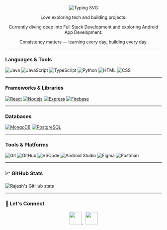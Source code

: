 <p align="center">
  <img src="https://readme-typing-svg.vercel.app?font=Fira+Code&weight=500&size=28&pause=100&color=F58219&center=true&vCenter=true&width=435&lines=Hey+there!+👋;I'm+Rajesh" alt="Typing SVG" />
</p>


<p align="center">
 Love exploring tech and building projects. </p>
<p align="center">
 Currently diving deep into Full Stack Development and exploring  Android App Development.  
</p>
<p align="center">
 Consistency matters — learning every day, building every day.
</p>


---

###  Languages & Tools
![Java](https://skillicons.dev/icons?i=java)
![JavaScript](https://skillicons.dev/icons?i=javascript)
![TypeScript](https://skillicons.dev/icons?i=typescript)
![Python](https://skillicons.dev/icons?i=python)
![HTML](https://skillicons.dev/icons?i=html)
![CSS](https://skillicons.dev/icons?i=css)

---

###  Frameworks & Libraries
[![React](https://skillicons.dev/icons?i=react)](https://skillicons.dev)
[![Nodejs](https://skillicons.dev/icons?i=nodejs)](https://skillicons.dev)
[![Express](https://skillicons.dev/icons?i=express)](https://skillicons.dev)
[![Firebase](https://skillicons.dev/icons?i=firebase)](https://skillicons.dev)



---

###  Databases
[![MongoDB](https://skillicons.dev/icons?i=mongodb)](https://skillicons.dev)
[![PostgreSQL](https://skillicons.dev/icons?i=postgres)](https://skillicons.dev)



---

###  Tools & Platforms
![Git](https://skillicons.dev/icons?i=git)
![GitHub](https://skillicons.dev/icons?i=github)
![VSCode](https://skillicons.dev/icons?i=vscode)
![Android Studio](https://skillicons.dev/icons?i=androidstudio)
![Figma](https://skillicons.dev/icons?i=figma)
![Postman](https://skillicons.dev/icons?i=postman)


---

### 📈 GitHub Stats
![Rajesh's GitHub stats](https://github-readme-stats.vercel.app/api?username=RAJESH1842&show_icons=true&theme=tokyonight)

---

### 🔗 Let's Connect

<p align="center">
  <a href="https://www.linkedin.com/in/rajesh-v-2505432a4/" target="_blank">
    <img src="https://skillicons.dev/icons?i=linkedin" width="40" />
  </a>
  &nbsp;
  <a href="mailto:rajeshsrrs2@gmail.com">
    <img src="https://skillicons.dev/icons?i=gmail" width="40" />
  </a>
</p>



